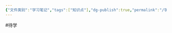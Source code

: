 ```yaml
---
{"文件类别":"学习笔记","tags":["知识点"],"dg-publish":true,"permalink":"/学习笔记studyup/知识点cheese/溯及/","dgPassFrontmatter":true,"created":"2024-10-17T08:30:11.252+08:00","updated":"2024-10-17T08:30:14.846+08:00"}
---
```


#待学 